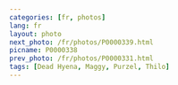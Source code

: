 ```yaml
---
categories: [fr, photos]
lang: fr
layout: photo
next_photo: /fr/photos/P0000339.html
picname: P0000338
prev_photo: /fr/photos/P0000331.html
tags: [Dead Hyena, Maggy, Purzel, Thilo]
---
```

